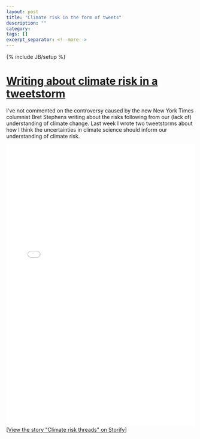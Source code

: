 ```yaml
---
layout: post
title: "Climate risk in the form of tweets"
description: ""
category: 
tags: []
excerpt_separator: <!--more-->
---
```

{% include JB/setup %}

# [Writing about climate risk in a tweetstorm](http://hansbrenna.github.io/2017/05/15/climate-risks-in-the-form-of-tweets)
I've not commented on the controversy caused by the new New York Times columnist Bret Stephens writing about the risks following from our (lack of) understanding of climate change. Last week I wrote two tweetstorms about how I think the uncertainties in climate science should inform our understanding of climate risk.

<!--more-->
<div class="storify"><iframe src="//storify.com/hansbrenna/climate-risk-threads/embed" width="100%" height="750" frameborder="no" allowtransparency="true"></iframe><script src="//storify.com/hansbrenna/climate-risk-threads.js"></script><noscript>[<a href="//storify.com/hansbrenna/climate-risk-threads" target="_blank">View the story "Climate risk threads" on Storify</a>]</noscript></div>

